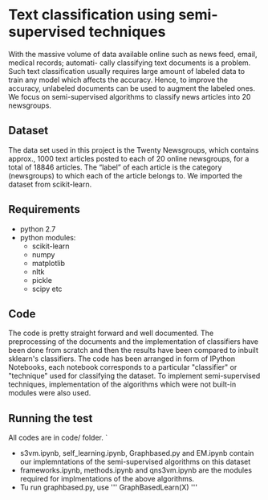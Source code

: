 # Text classification using semi-supervised techniques

With the massive volume of data available online such as news feed, email, medical records; automati-
cally classifying text documents is a problem. Such text classification usually requires large amount of
labeled data to train any model which affects the accuracy. Hence, to improve the accuracy, unlabeled
documents can be used to augment the labeled ones.  We focus on semi-supervised algorithms to
classify news articles into 20 newsgroups.

## Dataset

The data set used in this project is the Twenty Newsgroups, which contains approx., 1000 text articles
posted to each of 20 online newsgroups, for a total of 18846 articles.  The “label” of each article
is the category (newsgroups) to which each of the article belongs to. We imported the dataset from scikit-learn.

## Requirements

* python 2.7 
* python modules:
  - scikit-learn
  - numpy
  - matplotlib
  - nltk
  - pickle
  - scipy etc
  
## Code

The code is pretty straight forward and well documented. The preprocessing of the documents and the implementation of classifiers have been done from scratch and then the results have been compared to inbuilt sklearn's classifiers. The code has been arranged in form of IPython Notebooks, each notebook corresponds to a particular "classifier" or "technique" used for classifying the dataset.
To implement semi-supervised techniques, implementation of the algorithms which were not built-in modules were also used.

## Running the test

All codes are in code/ folder. `

* s3vm.ipynb, self_learning.ipynb, Graphbased.py and EM.ipynb contain our implemntations of the semi-supervised algorithms on this dataset
* frameworks.ipynb, methods.ipynb and qns3vm.ipynb are the modules required for implmentations of the above algorithms.
* Tu run graphbased.py, use
'''
GraphBasedLearn(X)
'''

